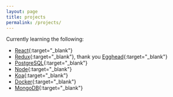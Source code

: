 ```yaml
---
layout: page
title: projects
permalink: /projects/
---
```


Currently learning the following:

* [React](https://facebook.github.io/react/){:target="_blank"}
* [Redux](http://redux.js.org/index.html){:target="_blank"}, thank you [Egghead](https://egghead.io/series/getting-started-with-redux){:target="_blank"}
* [PostgreSQL](http://www.postgresql.org/){:target="_blank"}
* [Node](https://nodejs.org/en/){:target="_blank"}
* [Koa](http://koajs.com/){:target="_blank"}
* [Docker](https://www.docker.com/){:target="_blank"}
* [MongoDB](https://www.mongodb.com/){:target="_blank"}
